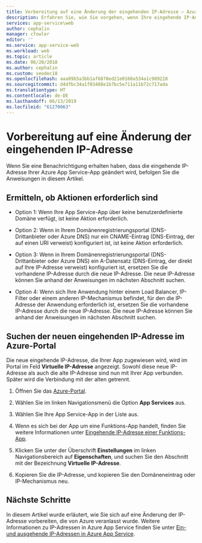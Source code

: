 ```yaml
---
title: Vorbereitung auf eine Änderung der eingehenden IP-Adresse – Azure App Service
description: Erfahren Sie, wie Sie vorgehen, wenn Ihre eingehende IP-Adresse geändert werden soll, damit Ihre App nach der Änderung weiterhin funktioniert.
services: app-service\web
author: cephalin
manager: cfowler
editor: ''
ms.service: app-service-web
ms.workload: web
ms.topic: article
ms.date: 06/28/2018
ms.author: cephalin
ms.custom: seodec18
ms.openlocfilehash: aaa89b5a3bb1af6878ed21e0160a534a1c989228
ms.sourcegitcommit: d4dfbc34a1f03488e1b7bc5e711a11b72c717ada
ms.translationtype: HT
ms.contentlocale: de-DE
ms.lasthandoff: 06/13/2019
ms.locfileid: "61270063"
---
```

# <a name="how-to-prepare-for-an-inbound-ip-address-change"></a>Vorbereitung auf eine Änderung der eingehenden IP-Adresse

Wenn Sie eine Benachrichtigung erhalten haben, dass die eingehende IP-Adresse Ihrer Azure App Service-App geändert wird, befolgen Sie die Anweisungen in diesem Artikel.

## <a name="determine-if-you-have-to-do-anything"></a>Ermitteln, ob Aktionen erforderlich sind

* Option 1: Wenn Ihre App Service-App über keine benutzerdefinierte Domäne verfügt, ist keine Aktion erforderlich.

* Option 2: Wenn in Ihrem Domänenregistrierungsportal (DNS-Drittanbieter oder Azure DNS) nur ein CNAME-Eintrag (DNS-Eintrag, der auf einen URI verweist) konfiguriert ist, ist keine Aktion erforderlich.

* Option 3: Wenn in Ihrem Domänenregistrierungsportal (DNS-Drittanbieter oder Azure DNS) ein A-Datensatz (DNS-Eintrag, der direkt auf Ihre IP-Adresse verweist) konfiguriert ist, ersetzen Sie die vorhandene IP-Adresse durch die neue IP-Adresse. Die neue IP-Adresse können Sie anhand der Anweisungen im nächsten Abschnitt suchen.

* Option 4: Wenn sich Ihre Anwendung hinter einem Load Balancer, IP-Filter oder einem anderen IP-Mechanismus befindet, für den die IP-Adresse der Anwendung erforderlich ist, ersetzen Sie die vorhandene IP-Adresse durch die neue IP-Adresse. Die neue IP-Adresse können Sie anhand der Anweisungen im nächsten Abschnitt suchen.

## <a name="find-the-new-inbound-ip-address-in-the-azure-portal"></a>Suchen der neuen eingehenden IP-Adresse im Azure-Portal

Die neue eingehende IP-Adresse, die Ihrer App zugewiesen wird, wird im Portal im Feld **Virtuelle IP-Adresse** angezeigt. Sowohl diese neue IP-Adresse als auch die alte IP-Adresse sind nun mit Ihrer App verbunden. Später wird die Verbindung mit der alten getrennt.

1.  Öffnen Sie das [Azure-Portal](https://portal.azure.com).

2.  Wählen Sie im linken Navigationsmenü die Option **App Services** aus.

3.  Wählen Sie Ihre App Service-App in der Liste aus.

1.  Wenn es sich bei der App um eine Funktions-App handelt, finden Sie weitere Informationen unter [Eingehende IP-Adresse einer Funktions-App](../azure-functions/ip-addresses.md#function-app-inbound-ip-address).

4.  Klicken Sie unter der Überschrift **Einstellungen** im linken Navigationsbereich auf **Eigenschaften**, und suchen Sie den Abschnitt mit der Bezeichnung **Virtuelle IP-Adresse**.

5. Kopieren Sie die IP-Adresse, und kopieren Sie den Domäneneintrag oder IP-Mechanismus neu.

## <a name="next-steps"></a>Nächste Schritte

In diesem Artikel wurde erläutert, wie Sie sich auf eine Änderung der IP-Adresse vorbereiten, die von Azure veranlasst wurde. Weitere Informationen zu IP-Adressen in Azure App Service finden Sie unter [Ein- und ausgehende IP-Adressen in Azure App Service](overview-inbound-outbound-ips.md).
